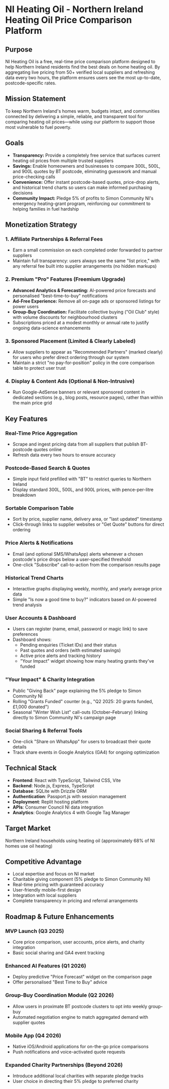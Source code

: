 
# NI Heating Oil - Northern Ireland Heating Oil Price Comparison Platform

## Purpose
NI Heating Oil is a free, real-time price comparison platform designed to help Northern Ireland residents find the best deals on home heating oil. By aggregating live pricing from 50+ verified local suppliers and refreshing data every two hours, the platform ensures users see the most up-to-date, postcode-specific rates.

## Mission Statement
To keep Northern Ireland's homes warm, budgets intact, and communities connected by delivering a simple, reliable, and transparent tool for comparing heating oil prices—while using our platform to support those most vulnerable to fuel poverty.

## Goals
- **Transparency:** Provide a completely free service that surfaces current heating oil prices from multiple trusted suppliers
- **Savings:** Enable homeowners and businesses to compare 300L, 500L, and 900L quotes by BT postcode, eliminating guesswork and manual price-checking calls
- **Convenience:** Offer instant postcode-based quotes, price-drop alerts, and historical trend charts so users can make informed purchasing decisions
- **Community Impact:** Pledge 5% of profits to Simon Community NI's emergency heating-grant program, reinforcing our commitment to helping families in fuel hardship

## Monetization Strategy

### 1. Affiliate Partnerships & Referral Fees
- Earn a small commission on each completed order forwarded to partner suppliers
- Maintain full transparency: users always see the same "list price," with any referral fee built into supplier arrangements (no hidden markups)

### 2. Premium "Pro" Features (Freemium Upgrade)
- **Advanced Analytics & Forecasting:** AI-powered price forecasts and personalised "best-time-to-buy" notifications
- **Ad-Free Experience:** Remove all on-page ads or sponsored listings for power users
- **Group-Buy Coordination:** Facilitate collective buying ("Oil Club" style) with volume discounts for neighbourhood clusters
- Subscriptions priced at a modest monthly or annual rate to justify ongoing data-science enhancements

### 3. Sponsored Placement (Limited & Clearly Labeled)
- Allow suppliers to appear as "Recommended Partners" (marked clearly) for users who prefer direct ordering through our system
- Maintain a strict "no pay-for-position" policy in the core comparison table to protect user trust

### 4. Display & Content Ads (Optional & Non-Intrusive)
- Run Google-AdSense banners or relevant sponsored content in dedicated sections (e.g., blog posts, resource pages), rather than within the main price grid

## Key Features

### Real-Time Price Aggregation
- Scrape and ingest pricing data from all suppliers that publish BT-postcode quotes online
- Refresh data every two hours to ensure accuracy

### Postcode-Based Search & Quotes
- Simple input field prefilled with "BT" to restrict queries to Northern Ireland
- Display standard 300L, 500L, and 900L prices, with pence-per-litre breakdown

### Sortable Comparison Table
- Sort by price, supplier name, delivery area, or "last updated" timestamp
- Click-through links to supplier websites or "Get Quote" buttons for direct ordering

### Price Alerts & Notifications
- Email (and optional SMS/WhatsApp) alerts whenever a chosen postcode's price drops below a user-specified threshold
- One-click "Subscribe" call-to-action from the comparison results page

### Historical Trend Charts
- Interactive graphs displaying weekly, monthly, and yearly average price data
- Simple "Is now a good time to buy?" indicators based on AI-powered trend analysis

### User Accounts & Dashboard
- Users can register (name, email, password or magic link) to save preferences
- Dashboard shows:
  - Pending enquiries (Ticket IDs) and their status
  - Past quotes and orders (with estimated savings)
  - Active price alerts and tracking history
  - "Your Impact" widget showing how many heating grants they've funded

### "Your Impact" & Charity Integration
- Public "Giving Back" page explaining the 5% pledge to Simon Community NI
- Rolling "Grants Funded" counter (e.g., "Q2 2025: 20 grants funded, £1,000 donated")
- Seasonal "Winter Wish List" call-outs (October–February) linking directly to Simon Community NI's campaign page

### Social Sharing & Referral Tools
- One-click "Share on WhatsApp" for users to broadcast their quote details
- Track share events in Google Analytics (GA4) for ongoing optimization

## Technical Stack
- **Frontend**: React with TypeScript, Tailwind CSS, Vite
- **Backend**: Node.js, Express, TypeScript
- **Database**: SQLite with Drizzle ORM
- **Authentication**: Passport.js with session management
- **Deployment**: Replit hosting platform
- **APIs**: Consumer Council NI data integration
- **Analytics**: Google Analytics 4 with Google Tag Manager

## Target Market
Northern Ireland households using heating oil (approximately 68% of NI homes use oil heating)

## Competitive Advantage
- Local expertise and focus on NI market
- Charitable giving component (5% pledge to Simon Community NI)
- Real-time pricing with guaranteed accuracy
- User-friendly mobile-first design
- Integration with local suppliers
- Complete transparency in pricing and referral arrangements

## Roadmap & Future Enhancements

### MVP Launch (Q3 2025)
- Core price comparison, user accounts, price alerts, and charity integration
- Basic social sharing and GA4 event tracking

### Enhanced AI Features (Q1 2026)
- Deploy predictive "Price Forecast" widget on the comparison page
- Offer personalised "Best Time to Buy" advice

### Group-Buy Coordination Module (Q2 2026)
- Allow users in proximate BT postcode clusters to opt into weekly group-buy
- Automated negotiation engine to match aggregated demand with supplier quotes

### Mobile App (Q4 2026)
- Native iOS/Android applications for on-the-go price comparisons
- Push notifications and voice-activated quote requests

### Expanded Charity Partnerships (Beyond 2026)
- Introduce additional local charities with separate pledge tracks
- User choice in directing their 5% pledge to preferred charity
